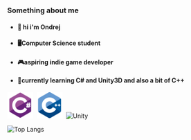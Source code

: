 ### Something about me  

- #### :wave: hi i'm Ondrej
- #### 🖥️Computer Science student
- #### 🎮aspiring indie game developer
- #### 📖currently learning C# and Unity3D and also a bit of C++
<div>
  <img src="https://github.com/devicons/devicon/blob/master/icons/csharp/csharp-original.svg" title="C#" alt="C#" width="60" height="60"/>&nbsp;
  <img src="https://github.com/devicons/devicon/blob/master/icons/cplusplus/cplusplus-original.svg" title="C++" alt="C++" width="60" height="60"/>&nbsp;
  <img src="https://cdn-icons-png.flaticon.com/512/5969/5969294.png" title="Unity" alt="Unity" width="60" height="60"/>&nbsp;
</div>

![Top Langs](https://github-readme-stats.vercel.app/api/top-langs/?username=Janda2304&layout=compact&theme=vision-friendly-dark)







